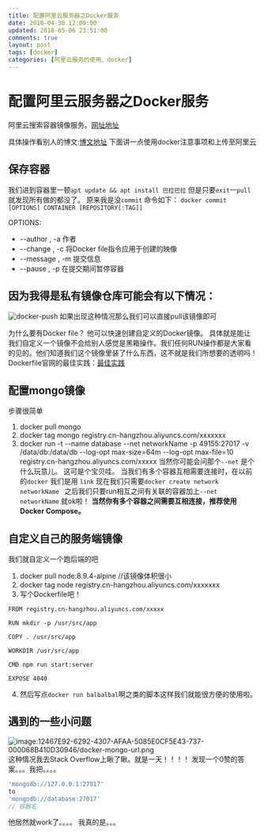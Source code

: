 ```yaml
---
title: 配置阿里云服务器之Docker服务
date: 2018-04-30 12:00:00
updated: 2018-05-06 23:51:00
comments: true
layout: post
tags: [docker]
categories: [阿里云服务的使用、docker]
---
```


# 配置阿里云服务器之Docker服务

阿里云搜索容器镜像服务。[网址地址](https://cr.console.aliyun.com/)

具体操作看别人的博文:[博文地址](https://yq.aliyun.com/articles/70756)
下面讲一点使用docker注意事项和上传至阿里云
<!--more-->
## 保存容器
我们进到容器里一顿`apt update && apt install 巴拉巴拉`
但是只要`exit`一`pull`就发现所有做的都没了。
原来我是没`commit`
命令如下：
`docker commit [OPTIONS] CONTAINER [REPOSITORY[:TAG]]`

OPTIONS:
* --author , -a 作者
* --change , -c 将Docker file指令应用于创建的映像
* --message , -m 提交信息
* --pause , -p 在提交期间暂停容器
## 因为我得是私有镜像仓库可能会有以下情况：
![docker-push](https://blogaaaaxzh.oss-cn-hangzhou.aliyuncs.com/dockerpusherror.png)
如果出现这种情况那么我们可以直接pull该镜像即可

为什么要有Docker file？
他可以快速创建自定义的Docker镜像。
具体就是能让我们自定义一个镜像不会给别人感觉是黑箱操作。我们任何RUN操作都是大家看的见的。他们知道我们这个镜像里装了什么东西，这不就是我们所想要的透明吗！
Dockerfile官网的最佳实践：[最佳实践](https://docs.docker.com/develop/develop-images/dockerfile_best-practices/)

## 配置mongo镜像
步骤很简单
1. docker pull mongo
2. docker tag mongo registry.cn-hangzhou.aliyuncs.com/xxxxxxx
3. docker run -t --name database --net networkName -p 49155:27017 -v /data/db:/data/db --log-opt max-size=64m --log-opt max-file=10 registry.cn-hangzhou.aliyuncs.com/xxxxx
  当然你可能会问那个`--net` 是个什么玩意儿。
  这可是个宝贝哇。
  当我们有多个容器互相需要连接时，在以前的`docker` 我们是用 `link` 现在我们只需要`docker create network networkName `
  之后我们只要run相互之间有关联的容器加上`--net networkName` 就ok啦！
  **当然你有多个容器之间需要互相连接，推荐使用 Docker Compose。**
## 自定义自己的服务端镜像
我们就自定义一个跑后端的吧
1. docker pull node:8.9.4-alpine   //该镜像体积很小
2. docker tag node registry.cn-hangzhou.aliyuncs.com/xxxxxxx
3. 写个Dockerfile吧！
```shell
FROM registry.cn-hangzhou.aliyuncs.com/xxxxx

RUN mkdir -p /usr/src/app

COPY . /usr/src/app

WORKDIR /usr/src/app

CMD npm run start:server

EXPOSE 4040
```
4. 然后写点`docker run balbalbal`啊之类的脚本这样我们就能很方便的使用啦。
## 遇到的一些小问题
![image:12467E92-6292-4307-AFAA-5085E0CF5E43-737-000068B410D30946/docker-mongo-url.png](https://blogaaaaxzh.oss-cn-hangzhou.aliyuncs.com/docker-mongo-url.png)
这种情况我去Stack Overflow上瞅了瞅。就是一天！！！！
发现一个0赞的答案。。。我把。。。。
```javascript
'mongodb://127.0.0.1:27017'
to
'mongodb://database:27017'
// 容器名
```

他居然就work了。。。。
我真的是。。。